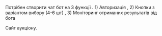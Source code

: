 Потрібен створити чат бот на 3 функції . 1) Авторизація , 2) Кнопки з варіантом вибору (4-6 шт) , 3) Моніторинг отриманих результатів від бота

Сайт аукціону.